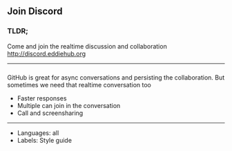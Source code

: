 ## Join Discord

### TLDR;

Come and join the realtime discussion and collaboration http://discord.eddiehub.org

---

### 

GitHub is great for async conversations and persisting the collaboration. But sometimes we need that realtime conversation too

- Faster responses
- Multiple can join in the conversation
- Call and screensharing

---

- Languages: all
- Labels: Style guide
